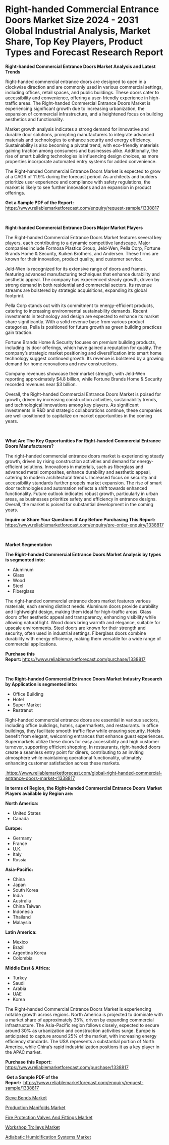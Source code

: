 <p><h1>Right-handed Commercial Entrance Doors Market Size 2024 - 2031 Global Industrial Analysis, Market Share, Top Key Players, Product Types and Forecast Research Report</h1></p><p><strong>Right-handed Commercial Entrance Doors Market Analysis and Latest Trends</strong></p>
<p><p>Right-handed commercial entrance doors are designed to open in a clockwise direction and are commonly used in various commercial settings, including offices, retail spaces, and public buildings. These doors cater to accessibility and convenience, offering a user-friendly experience in high-traffic areas. The Right-handed Commercial Entrance Doors Market is experiencing significant growth due to increasing urbanization, the expansion of commercial infrastructure, and a heightened focus on building aesthetics and functionality.</p><p>Market growth analysis indicates a strong demand for innovative and durable door solutions, prompting manufacturers to integrate advanced materials and technologies to enhance security and energy efficiency. Sustainability is also becoming a pivotal trend, with eco-friendly materials gaining traction among consumers and businesses alike. Additionally, the rise of smart building technologies is influencing design choices, as more properties incorporate automated entry systems for added convenience.</p><p>The Right-handed Commercial Entrance Doors Market is expected to grow at a CAGR of 11.9% during the forecast period. As architects and builders prioritize user experience and compliance with safety regulations, the market is likely to see further innovations and an expansion in product offerings.</p></p>
<p><strong>Get a Sample PDF of the Report:&nbsp;</strong> <a href="https://www.reliablemarketforecast.com/enquiry/request-sample/1338817?utm_campaign=1567&utm_medium=2&utm_source=Github&utm_content=ia&utm_term=20102024&utm_id=right-handed-commercial-entrance-doors">https://www.reliablemarketforecast.com/enquiry/request-sample/1338817</a></p>
<p>&nbsp;</p>
<p><strong>Right-handed Commercial Entrance Doors Major Market Players</strong></p>
<p><p>The Right-handed Commercial Entrance Doors Market features several key players, each contributing to a dynamic competitive landscape. Major companies include Formosa Plastics Group, Jeld-Wen, Pella Corp, Fortune Brands Home & Security, Kuiken Brothers, and Andersen. These firms are known for their innovation, product quality, and customer service.</p><p>Jeld-Wen is recognized for its extensive range of doors and frames, featuring advanced manufacturing techniques that enhance durability and aesthetic appeal. The company has experienced steady growth, driven by strong demand in both residential and commercial sectors. Its revenue streams are bolstered by strategic acquisitions, expanding its global footprint.</p><p>Pella Corp stands out with its commitment to energy-efficient products, catering to increasing environmental sustainability demands. Recent investments in technology and design are expected to enhance its market share significantly. With a solid revenue base from various product categories, Pella is positioned for future growth as green building practices gain traction.</p><p>Fortune Brands Home & Security focuses on premium building products, including its door offerings, which have gained a reputation for quality. The company’s strategic market positioning and diversification into smart home technology suggest continued growth. Its revenue is bolstered by a growing demand for home renovations and new constructions.</p><p>Company revenues showcase their market strength, with Jeld-Wen reporting approximately $4.8 billion, while Fortune Brands Home & Security recorded revenues near $3 billion. </p><p>Overall, the Right-handed Commercial Entrance Doors Market is poised for growth, driven by increasing construction activities, sustainability trends, and technological innovations among key players. As significant investments in R&D and strategic collaborations continue, these companies are well-positioned to capitalize on market opportunities in the coming years.</p></p>
<p>&nbsp;</p>
<p><strong>What Are The Key Opportunities For Right-handed Commercial Entrance Doors Manufacturers?</strong></p>
<p><p>The right-handed commercial entrance doors market is experiencing steady growth, driven by rising construction activities and demand for energy-efficient solutions. Innovations in materials, such as fiberglass and advanced metal composites, enhance durability and aesthetic appeal, catering to modern architectural trends. Increased focus on security and accessibility standards further propels market expansion. The rise of smart door technologies and automation reflects a shift towards enhanced functionality. Future outlook indicates robust growth, particularly in urban areas, as businesses prioritize safety and efficiency in entrance designs. Overall, the market is poised for substantial development in the coming years.</p></p>
<p><strong>Inquire or Share Your Questions If Any Before Purchasing This Report:</strong> <a href="https://www.reliablemarketforecast.com/enquiry/pre-order-enquiry/1338817?utm_campaign=1567&utm_medium=2&utm_source=Github&utm_content=ia&utm_term=20102024&utm_id=right-handed-commercial-entrance-doors">https://www.reliablemarketforecast.com/enquiry/pre-order-enquiry/1338817</a></p>
<p>&nbsp;</p>
<p><strong>Market Segmentation</strong></p>
<p><strong>The Right-handed Commercial Entrance Doors Market Analysis by types is segmented into:</strong></p>
<p><ul><li>Aluminum</li><li>Glass</li><li>Wood</li><li>Steel</li><li>Fiberglass</li></ul></p>
<p><p>The right-handed commercial entrance doors market features various materials, each serving distinct needs. Aluminum doors provide durability and lightweight design, making them ideal for high-traffic areas. Glass doors offer aesthetic appeal and transparency, enhancing visibility while allowing natural light. Wood doors bring warmth and elegance, suitable for upscale environments. Steel doors are known for their strength and security, often used in industrial settings. Fiberglass doors combine durability with energy efficiency, making them versatile for a wide range of commercial applications.</p></p>
<p><strong>Purchase this Report:&nbsp;</strong><a href="https://www.reliablemarketforecast.com/purchase/1338817?utm_campaign=1567&utm_medium=2&utm_source=Github&utm_content=ia&utm_term=20102024&utm_id=right-handed-commercial-entrance-doors">https://www.reliablemarketforecast.com/purchase/1338817</a></p>
<p>&nbsp;</p>
<p><strong>The Right-handed Commercial Entrance Doors Market Industry Research by Application is segmented into:</strong></p>
<p><ul><li>Office Building</li><li>Hotel</li><li>Super Market</li><li>Restranut</li></ul></p>
<p><p>Right-handed commercial entrance doors are essential in various sectors, including office buildings, hotels, supermarkets, and restaurants. In office buildings, they facilitate smooth traffic flow while ensuring security. Hotels benefit from elegant, welcoming entrances that enhance guest experiences. Supermarkets utilize these doors for easy accessibility and high customer turnover, supporting efficient shopping. In restaurants, right-handed doors create a seamless entry point for diners, contributing to an inviting atmosphere while maintaining operational functionality, ultimately enhancing customer satisfaction across these markets.</p></p>
<p><a href="https://www.reliablemarketforecast.com/global-right-handed-commercial-entrance-doors-market-r1338817?utm_campaign=1567&utm_medium=2&utm_source=Github&utm_content=ia&utm_term=20102024&utm_id=right-handed-commercial-entrance-doors">&nbsp;https://www.reliablemarketforecast.com/global-right-handed-commercial-entrance-doors-market-r1338817</a></p>
<p><strong>In terms of Region, the Right-handed Commercial Entrance Doors Market Players available by Region are:</strong></p>
<p>
    <p> <strong> North America: </strong>
        <ul>
            <li>United States</li>
            <li>Canada</li>
        </ul>
        </p> 
    <p> <strong> Europe: </strong>
        <ul>
            <li>Germany</li>
            <li>France</li>
            <li>U.K.</li>
            <li>Italy</li>
            <li>Russia</li>
        </ul>
        </p> 
    <p> <strong> Asia-Pacific: </strong>
        <ul>
            <li>China</li>
            <li>Japan</li>
            <li>South Korea</li>
            <li>India</li>
            <li>Australia</li>
            <li>China Taiwan</li>
            <li>Indonesia</li>
            <li>Thailand</li>
            <li>Malaysia</li>
        </ul>
        </p> 
    <p> <strong> Latin America: </strong>
        <ul>
            <li>Mexico</li>
            <li>Brazil</li>
            <li>Argentina Korea</li>
            <li>Colombia</li>
        </ul>
        </p> 
    <p> <strong> Middle East & Africa: </strong>
        <ul>
            <li>Turkey</li>
            <li>Saudi</li>
            <li>Arabia</li>
            <li>UAE</li>
            <li>Korea</li>
        </ul>
    </p>
    </p>
<p><p>The Right-handed Commercial Entrance Doors Market is experiencing notable growth across regions. North America is projected to dominate with a market share of approximately 35%, driven by expanding commercial infrastructure. The Asia-Pacific region follows closely, expected to secure around 30% as urbanization and construction activities surge. Europe is anticipated to capture around 25% of the market, with increasing energy efficiency standards. The USA represents a substantial portion of North America, while China’s rapid industrialization positions it as a key player in the APAC market.</p></p>
<p><strong>Purchase this Report: </strong><a href="https://www.reliablemarketforecast.com/purchase/1338817?utm_campaign=1567&utm_medium=2&utm_source=Github&utm_content=ia&utm_term=20102024&utm_id=right-handed-commercial-entrance-doors">https://www.reliablemarketforecast.com/purchase/1338817</a></p>
<p>&nbsp;<strong>Get a Sample PDF of the Report:&nbsp;&nbsp;</strong><a href="https://www.reliablemarketforecast.com/enquiry/request-sample/1338817?utm_campaign=1567&utm_medium=2&utm_source=Github&utm_content=ia&utm_term=20102024&utm_id=right-handed-commercial-entrance-doors">https://www.reliablemarketforecast.com/enquiry/request-sample/1338817</a></p>
<p><strong></strong></p>
<p><p><a href="https://www.linkedin.com/pulse/global-sieve-bends-nexus-sector-confluences-regional-catalysts-86ksc?utm_campaign=1567&utm_medium=2&utm_source=Github&utm_content=ia&utm_term=20102024&utm_id=right-handed-commercial-entrance-doors">Sieve Bends Market</a></p><p><a href="https://www.linkedin.com/pulse/production-manifolds-market-indicators-size-regional-breakdown-ne8gc?utm_campaign=1567&utm_medium=2&utm_source=Github&utm_content=ia&utm_term=20102024&utm_id=right-handed-commercial-entrance-doors">Production Manifolds Market</a></p><p><a href="https://www.linkedin.com/pulse/fire-protection-valves-fittings-market-report-product-type-end-1snuc?utm_campaign=1567&utm_medium=2&utm_source=Github&utm_content=ia&utm_term=20102024&utm_id=right-handed-commercial-entrance-doors">Fire Protection Valves And Fittings Market</a></p><p><a href="https://www.linkedin.com/pulse/workshop-trolleys-market-penetration-strategies-untapped-aeq9c?utm_campaign=1567&utm_medium=2&utm_source=Github&utm_content=ia&utm_term=20102024&utm_id=right-handed-commercial-entrance-doors">Workshop Trolleys Market</a></p><p><a href="https://www.linkedin.com/pulse/adiabatic-humidification-systems-ecosystem-mapping-innovation-06j8c?utm_campaign=1567&utm_medium=2&utm_source=Github&utm_content=ia&utm_term=20102024&utm_id=right-handed-commercial-entrance-doors">Adiabatic Humidification Systems Market</a></p></p>
